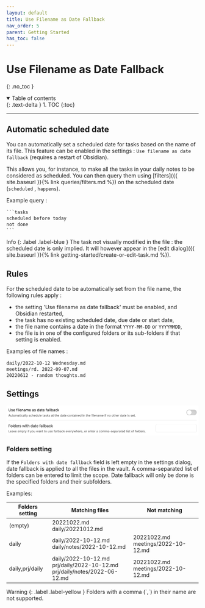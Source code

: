 ```yaml
---
layout: default
title: Use Filename as Date Fallback
nav_order: 5
parent: Getting Started
has_toc: false
---
```


# Use Filename as Date Fallback

{: .no_toc }

<details open markdown="block">
  <summary>
    Table of contents
  </summary>
  {: .text-delta }
1. TOC
{:toc}
</details>

---

## Automatic scheduled date

You can automatically set a scheduled date for tasks based on the name of its file. This feature can be enabled in the
settings : `Use filename as date fallback` (requires a restart of Obsidian).

This allows you, for instance, to make all the tasks in your daily notes to be considered as scheduled. You can then
query them using [filters]({{ site.baseurl }}{% link queries/filters.md %}) on the scheduled date (`scheduled`
, `happens`).

Example query :

````text
```tasks
scheduled before today
not done
```
````

<div class="code-example" markdown="1">
Info
{: .label .label-blue }
The task not visually modified in the file : the scheduled date is only implied. It will however appear in the
[edit dialog]({{ site.baseurl }}{% link getting-started/create-or-edit-task.md %}).
</div>

## Rules

For the scheduled date to be automatically set from the file name, the following rules apply :

- the setting 'Use filename as date fallback' must be enabled, and Obsidian restarted,
- the task has no existing scheduled date, due date or start date,
- the file name contains a date in the format `YYYY-MM-DD` or `YYYYMMDD`,
- the file is in one of the configured folders or its sub-folders if that setting is enabled.

Examples of file names :

```text
daily/2022-10-12 Wednesday.md
meetings/rd. 2022-09-07.md
20220612 - random thoughts.md
```

## Settings

![Date fallback settings](https://github.com/obsidian-tasks-group/obsidian-tasks/raw/date-fallback-docs/resources/screenshots/settings-use-filename-for-date.png)

### Folders setting

If the `Folders with date fallback` field is left empty in the settings dialog, date fallback is applied to all the
files in the vault. A comma-separated list of folders can be entered to limit the scope. Date fallback will only be done
is the specified folders and their subfolders.

Examples:

| Folders setting | Matching files                                                                    | Not matching                           |
|-----------------|-----------------------------------------------------------------------------------|----------------------------------------|
| (empty)         | 20221022.md<br/>daily/20221012.md                                                 |                                        |
| daily           | daily/2022-10-12.md<br/>daily/notes/2022-10-12.md                                 | 20221022.md<br/>meetings/2022-10-12.md |
| daily,prj/daily | daily/2022-10-12.md<br/>prj/daily/2022-10-12.md<br/>prj/daily/notes/2022-06-12.md | 20221022.md<br/>meetings/2022-10-12.md |

<div class="code-example" markdown="1">
Warning
{: .label .label-yellow }
Folders with a comma (`,`) in their name are not supported.
</div>
